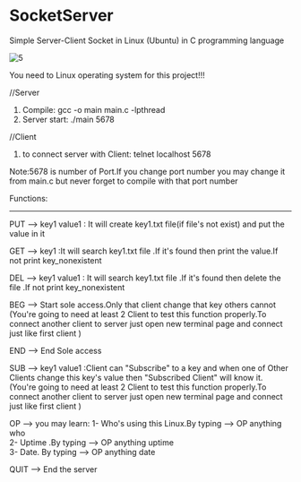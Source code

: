 # SocketServer
Simple Server-Client Socket in Linux (Ubuntu) in C programming language

![5](https://user-images.githubusercontent.com/64128266/127317754-26b0a1d0-4779-4ba3-ae55-5f25a215791a.PNG)


You need to Linux operating system for this project!!!

//Server 
1. Compile:		gcc -o main main.c -lpthread
2. Server start:		./main 5678

//Client 
1. to connect server with Client:	telnet localhost 5678


Note:5678 is number of Port.If you change port number you may change it from main.c but never forget to compile with that port number 

Functions:
**********
PUT --> key1 value1 : It will create key1.txt file(if file's not exist) and put the value in it

GET --> key1 :It will search key1.txt file .If it's found then print the value.If not print key_nonexistent

DEL --> key1 value1 :  It will search key1.txt file .If it's found then delete the file .If not print key_nonexistent

BEG --> Start sole access.Only that client change that key others cannot
(You're going to need at least 2 Client to test this function properly.To connect another client to server just open new terminal page and connect just like first client  ) 

END --> End Sole access

SUB --> key1 value1 :Client can "Subscribe" to a key and when one of Other Clients  change this key's value then "Subscribed Client" will know it. 
(You're going to need at least 2 Client to test this function properly.To connect another client to server just open new terminal page and connect just like first client  ) 

OP -->  you may learn:
      1-  Who's using this Linux.By typing --> OP anything who <br>
      2-  Uptime .By typing                --> OP anything uptime <br>
      3-  Date. By typing                  --> OP anything date <br>

QUIT --> End the server
